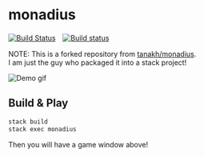 # monadius
[![Build Status](https://travis-ci.org/nwtgck/monadius.svg?branch=master)](https://travis-ci.org/nwtgck/monadius)　[![Build status](https://ci.appveyor.com/api/projects/status/ew9n1c27v2628rd1?svg=true)](https://ci.appveyor.com/project/nwtgck/monadius)


NOTE: This is a forked repository from [tanakh/monadius](https://github.com/tanakh/monadius).  
I am just the guy who packaged it into a stack project!

![Demo gif](demo_img/demo.gif)

## Build & Play

```bash
stack build
stack exec monadius
```

Then you will have a game window above!